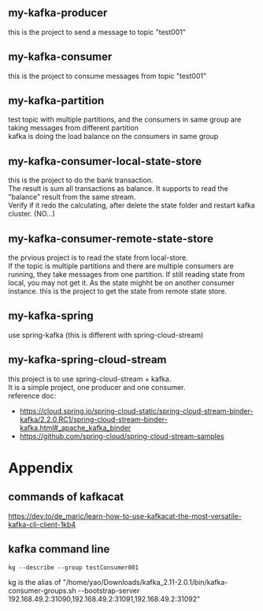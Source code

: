 
## my-kafka-producer
this is the project to send a message to topic "test001"

## my-kafka-consumer
this is the project to consume messages from topic "test001"

## my-kafka-partition
test topic with multiple partitions, and the consumers in same group are taking messages from different partition  
kafka is doing the load balance on the consumers in same group

## my-kafka-consumer-local-state-store
this is the project to do the bank transaction.   
The result is sum all transactions as balance. 
It supports to read the "balance" result from the same stream.  
Verify if it redo the calculating, after delete the state folder and restart kafka cluster. (NO...)

## my-kafka-consumer-remote-state-store
the prvious project is to read the state from local-store.  
If the topic is multiple partitions and there are multiple consumers are running, they take messages from one partition. If still reading state from local, you may not get it. As the state mighht be on another consumer instance. 
this is the project to get the state from remote state store. 

## my-kafka-spring
use spring-kafka (this is different with spring-cloud-stream)  

## my-kafka-spring-cloud-stream
this project is to use spring-cloud-stream + kafka.  
It is a simple project, one producer and one consumer.  
reference doc:
- https://cloud.spring.io/spring-cloud-static/spring-cloud-stream-binder-kafka/2.2.0.RC1/spring-cloud-stream-binder-kafka.html#_apache_kafka_binder  
- https://github.com/spring-cloud/spring-cloud-stream-samples  

# Appendix
## commands of kafkacat
https://dev.to/de_maric/learn-how-to-use-kafkacat-the-most-versatile-kafka-cli-client-1kb4  

## kafka command line
```
kg --describe --group testConsumer001
```
kg is the alias of "/home/yao/Downloads/kafka_2.11-2.0.1/bin/kafka-consumer-groups.sh --bootstrap-server 192.168.49.2:31090,192.168.49.2:31091,192.168.49.2:31092"

